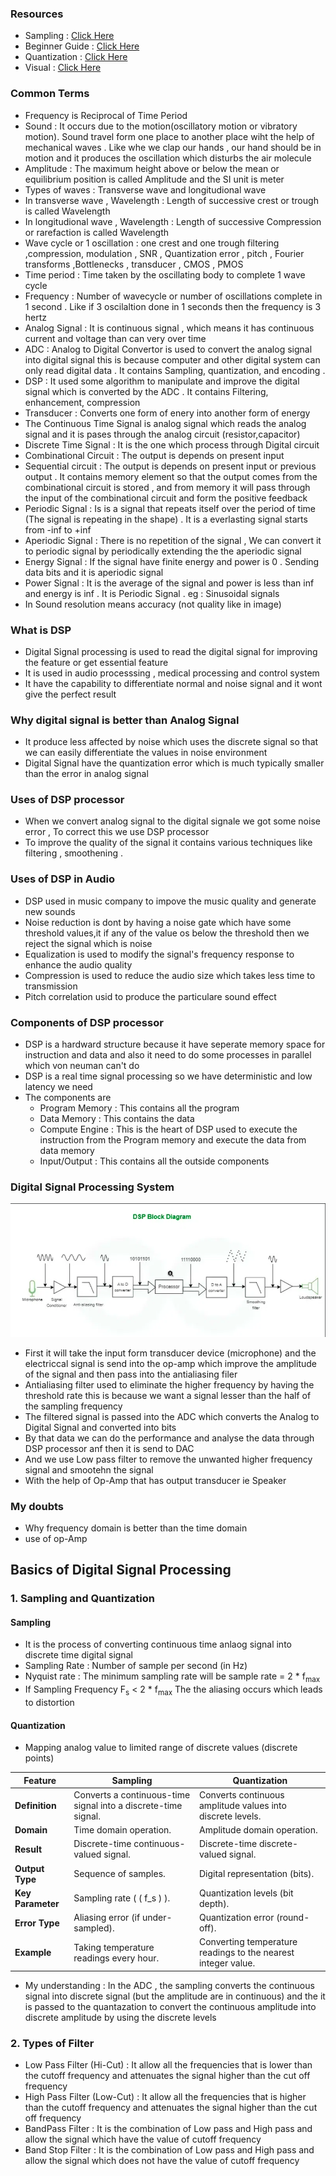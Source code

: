 ### Resources
* Sampling : [Click Here](https://www.geeksforgeeks.org/sampling-in-digital-communication/)
* Beginner Guide : [Click Here](https://www.analog.com/en/lp/001/beginners-guide-to-dsp.html)
* Quantization : [Click Here](https://www.youtube.com/watch?v=1KBLguIXL30&t=362s)
* Visual : [Click Here](https://www.linkedin.com/advice/3/what-best-ways-analyze-visualize-sensor-data-ghtue#:~:text=2-,1%20Why%20use%20DSP%20for%20sensor%20data%3F,into%20a%20more%20suitable%20format.)

### Common Terms
* Frequency is Reciprocal of Time Period
* Sound : It occurs due to the motion(oscillatory motion or vibratory motion). Sound travel form one place to another place wiht the help of mechanical waves . Like whe we clap our hands , our hand should be in motion and it produces the oscillation which disturbs the air molecule 
* Amplitude : The maximum height above or below the mean or equilibrium position is called Amplitude and the SI unit is meter
* Types of waves : Transverse wave and longitudional wave 
* In transverse wave , Wavelength : Length of successive crest or trough is called Wavelength
* In longitudional wave , Wavelength : Length of successive Compression or rarefaction is called Wavelength
* Wave cycle or 1 oscillation : one crest and one trough
filtering ,compression, modulation , SNR , Quantization error , pitch , Fourier transforms ,Bottlenecks , transducer , CMOS , PMOS
* Time period  : Time taken by the oscillating body to complete 1 wave cycle
* Frequency : Number of wavecycle or number of oscillations complete in 1 second . Like if 3 oscilaltion done in 1 seconds then the frequency is 3 hertz
* Analog Signal :  It is continuous signal , which means it has continuous current and voltage than can very over time
* ADC : Analog to Digital Convertor is used to convert the analog signal into digital signal this is because computer and other digital system can only read digital data . It contains Sampling, quantization, and encoding .
* DSP : It used some algorithm to manipulate and improve the digital signal which is converted by the ADC . It contains Filtering, enhancement, compression
* Transducer : Converts one form of enery into another form of energy
* The Continuous Time Signal is analog signal which reads the analog signal and it is pases through the analog circuit (resistor,capacitor)
* Discrete Time Signal : It is the one which process through Digital circuit
* Combinational Circuit : The output is depends on present input
* Sequential circuit : The output is depends on present input or previous output . It contains memory element so that the output comes from the combinational circuit is stored , and from memory it will pass through the input of the combinational circuit and form the positive feedback
* Periodic Signal : Is is a signal that repeats itself over the period of time (The signal is repeating in the shape) . It is a everlasting signal starts from -inf to +inf
* Aperiodic Signal : There is no repetition of the signal , We can convert it to periodic signal by periodically extending the the aperiodic signal
* Energy Signal : If the signal have finite energy and power is 0 . Sending data bits and it is aperiodic signal
* Power Signal : It is the average of the signal and power is less than inf and energy is inf . It is Periodic Signal . eg : Sinusoidal signals
* In Sound resolution means accuracy (not quality like in image)
### What is DSP
* Digital Signal processing is used to read the digital signal for improving the feature or get essential feature
* It is used in audio processsing , medical processing and control system
* It have the capability to differentiate normal and noise signal and it wont give the perfect result

### Why digital signal is better than Analog Signal
* It produce less affected by noise which uses the discrete signal so that we can easily differentiate the values in noise environment
* Digital Signal have the quantization error which is much typically smaller than the error in analog signal

### Uses of DSP processor
* When we convert analog signal to the digital signale we got some noise error , To correct this we use DSP processor 
* To improve the quality of the signal it contains various techniques like filtering , smoothening .

### Uses of DSP in Audio
* DSP used in music company to impove the music quality and generate new sounds
* Noise reduction is dont by having a noise gate which have some threshold values,it if any of the value os below the threshold then we reject the signal which is noise
* Equalization is used to modify the signal's frequency response to enhance the audio quality
* Compression is used to reduce the audio size which takes less time to transmission
* Pitch correlation usid to produce the particulare sound effect 

### Components of DSP processor
* DSP is a hardward structure because it have seperate memory space for instruction and data and also it need to do some processes in parallel which von neuman can't do
* DSP is a real time signal processing so we have deterministic and low latency we need
* The components are
    * Program Memory : This contains all the program 
    * Data Memory : This contains the data
    * Compute Engine : This is the heart of DSP used to execute the instruction from the Program memory and execute the data from data memory
    * Input/Output : This contains all the outside components

### Digital Signal Processing System
![alt text](dsp1.png)
* First it will take the input form transducer device (microphone) and the electriccal signal is send into the op-amp which improve the amplitude of the signal and then pass into the antialiasing filer
* Antialiasing filter used to eliminate the higher frequency by having the threshold rate this is because we want a signal lesser than the half of the sampling frequency
* The filtered signal is passed into the ADC which converts the Analog to Digital Signal and converted into bits 
* By that data we can do the performance and analyse the data through DSP processor anf then it is send to DAC 
* And we use Low pass filter to remove the unwanted higher frequency signal and smootehn the signal
* With the help of Op-Amp that has output transducer ie Speaker


### My doubts
* Why frequency domain is better than the time domain 
* use of op-Amp




## Basics of Digital Signal Processing
### 1. Sampling and Quantization
#### Sampling
* It is the process of converting continuous time anlaog signal into discrete time digital signal
* Sampling Rate : Number of sample per second (in Hz)
* Nyquist rate : The minimum sampling rate will be sample rate = 2 * f<sub>max</sub>
* If Sampling Frequency F<sub>s</sub> < 2 * f<sub>max</sub> The the aliasing occurs which leads to distortion
#### Quantization
* Mapping analog value to limited range of discrete values (discrete points)

| Feature          | Sampling                           | Quantization                       |
|-----------------|----------------------------------|-----------------------------------|
| **Definition**   | Converts a continuous-time signal into a discrete-time signal. | Converts continuous amplitude values into discrete levels. |
| **Domain**       | Time domain operation.            | Amplitude domain operation.       |
| **Result**       | Discrete-time continuous-valued signal. | Discrete-time discrete-valued signal. |
| **Output Type**  | Sequence of samples.               | Digital representation (bits).    |
| **Key Parameter**| Sampling rate ( \( f_s \) ).         | Quantization levels (bit depth).  |
| **Error Type**   | Aliasing error (if under-sampled). | Quantization error (round-off).   |
| **Example**      | Taking temperature readings every hour. | Converting temperature readings to the nearest integer value. |
* My understanding :  In the ADC , the sampling converts the continuous signal into discrete signal (but the amplitude are in continuous) and the it is passed to the quantazation to convert the continuous amplitude into discrete amplitude by using the discrete levels
### 2. Types of Filter
* Low Pass Filter (Hi-Cut) : It allow all the frequencies that is lower than the cutoff frequency and attenuates the signal higher than the cut off frequency
* High Pass Filter (Low-Cut) : It allow all the frequencies that is higher than the cutoff frequency and attenuates the signal higher than the cut off frequency
* BandPass Filter  : It is the combination of Low pass and High pass and allow the signal which have the value of cutoff frequency
* Band Stop Filter  : It is the combination of Low pass and High pass and allow the signal which does not have the value of cutoff frequency

